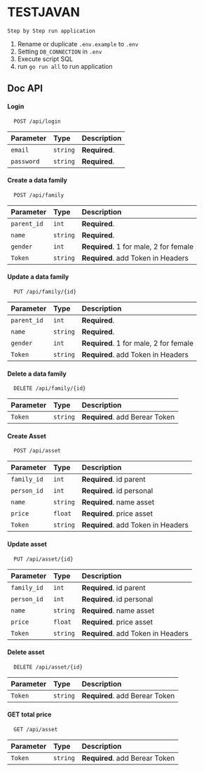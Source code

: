 # TESTJAVAN

`Step by Step run application`

1. Rename or duplicate `.env.example` to `.env` 
2. Setting `DB_CONNECTION` in `.env`
3. Execute script SQL
4. run `go run all` to run application


## Doc API

#### Login

```http
  POST /api/login
```

| Parameter | Type     | Description                |
| :-------- | :------- | :------------------------- |
| `email` | `string` | **Required**. |
| `password` | `string` | **Required**. |


#### Create a data family

```http
  POST /api/family
```

| Parameter | Type     | Description                |
| :-------- | :------- | :------------------------- |
| `parent_id` | `int` | **Required**. |
| `name` | `string` | **Required**. |
| `gender` | `int` | **Required**. 1 for male, 2 for female|
| `Token`      | `string` | **Required**. add Token in Headers |


#### Update a data family

```http
  PUT /api/family/{id}
```

| Parameter | Type     | Description                |
| :-------- | :------- | :------------------------- |
| `parent_id` | `int` | **Required**. |
| `name` | `string` | **Required**. |
| `gender` | `int` | **Required**. 1 for male, 2 for female|
| `Token`      | `string` | **Required**. add Token in Headers |


#### Delete a data family

```http
  DELETE /api/family/{id}
```

| Parameter | Type     | Description                       |
| :-------- | :------- | :-------------------------------- |
| `Token`      | `string` | **Required**. add Berear Token |


#### Create Asset

```http
  POST /api/asset
```

| Parameter | Type     | Description                |
| :-------- | :------- | :------------------------- |
| `family_id` | `int` | **Required**. id parent|
| `person_id` | `int` | **Required**. id personal|
| `name` | `string` | **Required**. name asset|
| `price` | `float` | **Required**. price asset|
| `Token`      | `string` | **Required**. add Token in Headers |


#### Update asset

```http
  PUT /api/asset/{id}
```

| Parameter | Type     | Description                |
| :-------- | :------- | :------------------------- |
| `family_id` | `int` | **Required**. id parent|
| `person_id` | `int` | **Required**. id personal|
| `name` | `string` | **Required**. name asset|
| `price` | `float` | **Required**. price asset|
| `Token`      | `string` | **Required**. add Token in Headers |


#### Delete asset

```http
  DELETE /api/asset/{id}
```

| Parameter | Type     | Description                       |
| :-------- | :------- | :-------------------------------- |
| `Token`      | `string` | **Required**. add Berear Token |


#### GET total price

```http
  GET /api/asset
```

| Parameter | Type     | Description                       |
| :-------- | :------- | :-------------------------------- |
| `Token`      | `string` | **Required**. add Berear Token |